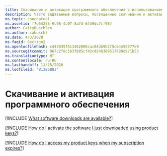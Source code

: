 ```yaml
---
title: Скачивание и активация программного обеспечения с использованием подписки Visual Studio
description: Часто задаваемые вопросы, посвященные скачиванию и активации программного обеспечения.
ms.topic: conceptual
ms.assetid: f7d64255-9c98-4c97-8a7d-67d9dc7cf98f
author: CaityBuschlen
ms.author: cabuschl
ms.date: 4/3/2020
ms.faqid: Section2
ms.openlocfilehash: c443939f511462006cac84db9b2f5c64e55577e9
ms.sourcegitcommit: 967c2f8c1b3f805cf42c0246389517689d971b53
ms.translationtype: HT
ms.contentlocale: ru-RU
ms.lasthandoff: 11/25/2020
ms.locfileid: "81385883"
---
```

# <a name="downloading-and-activating-software"></a>Скачивание и активация программного обеспечения

[!INCLUDE [What software downloads are available?](includes/available-downloads.md)]

[!INCLUDE [How do I activate the software I just downloaded using product keys?](includes/key-activation.md)]

[!INCLUDE [How do I access my product keys when my subscription expires?](includes/access-keys.md)]

